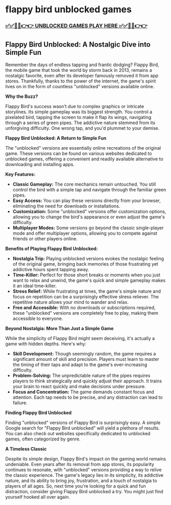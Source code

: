 # flappy bird unblocked games

### [✅✅🔴🔴👉👉 UNBLOCKED GAMES PLAY HERE ✅✅🔴🔴👉👉](https://topstoryindia.com)

## Flappy Bird Unblocked: A Nostalgic Dive into Simple Fun

Remember the days of endless tapping and frantic dodging? Flappy Bird, the mobile game that took the world by storm back in 2013, remains a nostalgic favorite, even after its developer famously removed it from app stores. Thankfully, thanks to the power of the internet, the game's spirit lives on in the form of countless "unblocked" versions available online.  

**Why the Buzz?**

Flappy Bird's success wasn't due to complex graphics or intricate storylines. Its simple gameplay was its biggest strength. You control a pixelated bird, tapping the screen to make it flap its wings, navigating through a series of green pipes. The addictive nature stemmed from its unforgiving difficulty. One wrong tap, and you'd plummet to your demise. 

**Flappy Bird Unblocked: A Return to Simple Fun**

The "unblocked" versions are essentially online recreations of the original game. These versions can be found on various websites dedicated to unblocked games, offering a convenient and readily available alternative to downloading and installing apps. 

**Key Features:**

* **Classic Gameplay:** The core mechanics remain untouched. You still control the bird with a simple tap and navigate through the familiar green pipes.
* **Easy Access:** You can play these versions directly from your browser, eliminating the need for downloads or installations.
* **Customization:** Some "unblocked" versions offer customization options, allowing you to change the bird's appearance or even adjust the game's difficulty.
* **Multiplayer Modes:**  Some versions go beyond the classic single-player mode and offer multiplayer options, allowing you to compete against friends or other players online.

**Benefits of Playing Flappy Bird Unblocked:**

* **Nostalgia Trip:** Playing unblocked versions evokes the nostalgic feeling of the original game, bringing back memories of those frustrating yet addictive hours spent tapping away.
* **Time-Killer:** Perfect for those short breaks or moments when you just want to relax and unwind, the game's quick and simple gameplay makes it an ideal time-killer.
* **Stress Relief:** While frustrating at times, the game's simple nature and focus on repetition can be a surprisingly effective stress reliever.  The repetitive nature allows your mind to wander and relax.
* **Free and Accessible:** With no downloads or subscriptions required, these "unblocked" versions are completely free to play, making them accessible to everyone. 

**Beyond Nostalgia: More Than Just a Simple Game**

While the simplicity of Flappy Bird might seem deceiving, it's actually a game with hidden depths. Here's why:

* **Skill Development:** Though seemingly random, the game requires a significant amount of skill and precision. Players must learn to master the timing of their taps and adapt to the game's ever-increasing difficulty. 
* **Problem-Solving:**  The unpredictable nature of the pipes requires players to think strategically and quickly adjust their approach. It trains your brain to react quickly and make decisions under pressure.
* **Focus and Concentration:** The game demands constant focus and attention. Each tap needs to be precise, and any distraction can lead to failure. 

**Finding Flappy Bird Unblocked**

Finding "unblocked" versions of Flappy Bird is surprisingly easy. A simple Google search for "Flappy Bird unblocked" will yield a plethora of results. You can also check out websites specifically dedicated to unblocked games, often categorized by genre.

**A Timeless Classic**

Despite its simple design, Flappy Bird's impact on the gaming world remains undeniable. Even years after its removal from app stores, its popularity continues to resonate, with "unblocked" versions providing a way to relive the classic experience. The game's legacy lies in its simplicity, its addictive nature, and its ability to bring joy, frustration, and a touch of nostalgia to players of all ages.  So, next time you're looking for a quick and fun distraction, consider giving Flappy Bird unblocked a try. You might just find yourself hooked all over again. 
